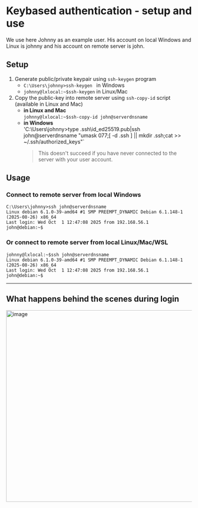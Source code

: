 # Keybased authentication - setup and use  

We use here Johnny as an example user. His account on local Windows and Linux is johnny and his account on remote server is john.

## Setup 

1. Generate public/private keypair using `ssh-keygen` program  
   - `C:\Users\johnny>ssh-keygen ` in Windows  
   - `johnny@lxlocal:~$ssh-keygen` in Linux/Mac  
3. Copy the public-key into remote server using `ssh-copy-id` script (available in Linux and Mac)
    - **in Linux and Mac**  
    `johnny@lxlocal:~$ssh-copy-id john@serverdnsname`  
   - **in Windows**  
   'C:\Users\johnny>type .ssh\id_ed25519.pub|ssh john@serverdnsname "umask 077;[ -d  .ssh ] || mkdir .ssh;cat >> ~/.ssh/authorized_keys"`    
     > This doesn't succeed if you have never connected to the server with your user account.
   




   


## Usage  
### Connect to remote server from local Windows
```text
C:\Users\johnny>ssh john@serverdnsname
Linux debian 6.1.0-39-amd64 #1 SMP PREEMPT_DYNAMIC Debian 6.1.148-1 (2025-08-26) x86_64
Last login: Wed Oct  1 12:47:08 2025 from 192.168.56.1
john@debian:~$
```
### Or connect to remote server from local Linux/Mac/WSL
```text
johnny@lxlocal:~$ssh john@serverdnsname
Linux debian 6.1.0-39-amd64 #1 SMP PREEMPT_DYNAMIC Debian 6.1.148-1 (2025-08-26) x86_64
Last login: Wed Oct  1 12:47:08 2025 from 192.168.56.1
john@debian:~$
```

---  

## What happens behind the scenes during login
<img width="1209" height="519" alt="image" src="https://github.com/user-attachments/assets/342a00f7-2431-47a5-a2a2-2bcf78f6b568" />





